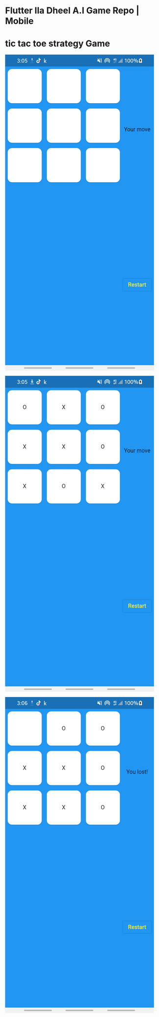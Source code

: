 # Flutter Ila Dheel A.I Game Repo | Mobile
# tic tac toe strategy Game

![Mobile Screenshot 1](screenshots/flutter_01.png)

![Mobile Screenshot 2](screenshots/flutter_02.png)

![Mobile Screenshot 3](screenshots/flutter_03.png)